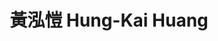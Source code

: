 ---
chinese_name: 黃泓愷
english_name: Hung-Kai Huang
title: 黃泓愷 Hung-Kai Huang
id: haunghungkai
collection: members
position: Part-time Research Assistant
type: part-time research assistant
department: 財務金融學系學士班三年級
image_path: https://source.unsplash.com/collection/139386/600x600?a=.png
photo: pt_ra/haunghungkai.jpeg
blurb: 123
---